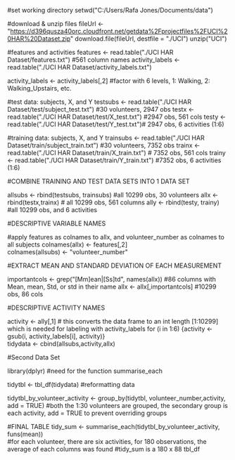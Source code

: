 #set working directory
setwd("C:/Users/Rafa Jones/Documents/data")

#download & unzip files
fileUrl <- "https://d396qusza40orc.cloudfront.net/getdata%2Fprojectfiles%2FUCI%20HAR%20Dataset.zip"
download.file(fileUrl, destfile = "./UCI")
unzip("UCI")

#features and activities
features <- read.table("./UCI HAR Dataset/features.txt")   #561 column names
activity_labels <- read.table("./UCI HAR Dataset/activity_labels.txt") 

activity_labels <- activity_labels[,2] #factor with 6 levels, 1: Walking, 2: Walking_Upstairs, etc. 

#test data: subjects, X, and Y 
testsubs <- read.table("./UCI HAR Dataset/test/subject_test.txt") #30 volunteers, 2947 obs
testx <- read.table("./UCI HAR Dataset/test/X_test.txt") #2947 obs, 561 cols 
testy <- read.table("./UCI HAR Dataset/test/Y_test.txt")# 2947 obs, 6 activities (1:6)

#training data: subjects, X, and Y 
trainsubs <- read.table("./UCI HAR Dataset/train/subject_train.txt") #30 volunteers, 7352 obs
trainx <- read.table("./UCI HAR Dataset/train/X_train.txt") # 7352 obs, 561 cols 
trainy <- read.table("./UCI HAR Dataset/train/Y_train.txt") #7352 obs, 6 activities (1:6)




#COMBINE TRAINING AND TEST DATA SETS INTO 1 DATA SET 

allsubs <- rbind(testsubs, trainsubs) #all 10299 obs, 30 volunteers
allx <- rbind(testx,trainx) # all 10299 obs, 561 columns
ally <- rbind(testy, trainy) #all 10299 obs, and 6 activities 


#DESCRIPTIVE VARIABLE NAMES 

#apply features as colnames to allx, and volunteer_number as colnames to all subjects 
colnames(allx) <- features[,2]   
colnames(allsubs) <- "volunteer_number"


#EXTRACT MEAN AND STANDARD DEVIATION OF EACH MEASUREMENT 

importantcols <- grep("[Mm]ean|[Ss]td", names(allx)) #86 columns with Mean, mean, Std, or std in their name 
allx <- allx[,importantcols] #10299 obs, 86 cols 


#DESCRIPTIVE ACTIVITY NAMES 

activity <- ally[,1] # this converts the data frame to an int length [1:10299] which is needed for labeling with activity_labels
for (i in 1:6) {activity <- gsub(i, activity_labels[i], activity)}  
tidydata <- cbind(allsubs,activity,allx)

#Second Data Set 

library(dplyr)  #need for the function summarise_each

tidytbl <- tbl_df(tidydata)  #reformatting data 

tidytbl_by_volunteer_activity <- group_by(tidytbl, volunteer_number,activity, add = TRUE)
#both the 1:30 volunteers are grouped, the secondary group is each activity, add = TRUE to prevent overriding groups

#FINAL TABLE
tidy_sum <- summarise_each(tidytbl_by_volunteer_activity, funs(mean))  
#for each volunteer, there are six activities, for 180 observations, the average of each columns was found 
#tidy_sum is a 180 x 88 tbl_df 


